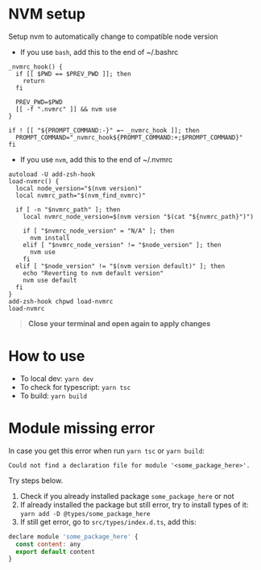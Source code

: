 # NVM setup

Setup nvm to automatically change to compatible node version

- If you use `bash`, add this to the end of ~/.bashrc

```
_nvmrc_hook() {
  if [[ $PWD == $PREV_PWD ]]; then
    return
  fi

  PREV_PWD=$PWD
  [[ -f ".nvmrc" ]] && nvm use
}

if ! [[ "${PROMPT_COMMAND:-}" =~ _nvmrc_hook ]]; then
  PROMPT_COMMAND="_nvmrc_hook${PROMPT_COMMAND:+;$PROMPT_COMMAND}"
fi
```

- If you use `nvm`, add this to the end of ~/.nvmrc

```
autoload -U add-zsh-hook
load-nvmrc() {
  local node_version="$(nvm version)"
  local nvmrc_path="$(nvm_find_nvmrc)"

  if [ -n "$nvmrc_path" ]; then
    local nvmrc_node_version=$(nvm version "$(cat "${nvmrc_path}")")

    if [ "$nvmrc_node_version" = "N/A" ]; then
      nvm install
    elif [ "$nvmrc_node_version" != "$node_version" ]; then
      nvm use
    fi
  elif [ "$node_version" != "$(nvm version default)" ]; then
    echo "Reverting to nvm default version"
    nvm use default
  fi
}
add-zsh-hook chpwd load-nvmrc
load-nvmrc
```

> **Close your terminal and open again to apply changes**

# How to use

- To local dev: `yarn dev`
- To check for typescript: `yarn tsc`
- To build: `yarn build`

# Module missing error

In case you get this error when run `yarn tsc` or `yarn build`:

`Could not find a declaration file for module '<some_package_here>'.`

Try steps below.

1. Check if you already installed package `some_package_here` or not
2. If already installed the package but still error, try to install types of it: `yarn add -D @types/some_package_here`
3. If still get error, go to `src/types/index.d.ts`, add this:

```javascript
declare module 'some_package_here' {
  const content: any
  export default content
}
```
